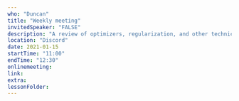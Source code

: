 ```yaml
---
who: "Duncan"
title: "Weekly meeting"
invitedSpeaker: "FALSE"
description: "A review of optimizers, regularization, and other technical nitty-gritty of implementing NNs"
location: "Discord"
date: 2021-01-15
startTime: "11:00"
endTime: "12:30"
onlinemeeting: 
link: 
extra: 
lessonFolder: 
---
```

